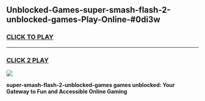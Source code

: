 
## Unblocked-Games-super-smash-flash-2-unblocked-games-Play-Online-#0di3w
<h3>
<a href="https://premium.freeplayer.one?title=super-smash-flash-2-unblocked-games&ref=24F">CLICK TO PLAY</a></h3>
<hr>

<h3>
<a href="https://premium.freeplayer.one?title=super-smash-flash-2-unblocked-games&ref=24F">CLICK 2 PLAY</a>
  
</h3>

<a href="https://premium.freeplayer.one?title=super-smash-flash-2-unblocked-games&ref=24F/"><img src="https://clearcache.store/games.png"></a>


**super-smash-flash-2-unblocked-games games unblocked: Your Gateway to Fun and Accessible Online Gaming**
